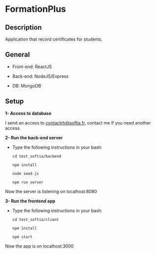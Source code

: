 # FormationPlus

## Description

Application that record certificates for students.

## General

- Front-end: ReactJS

- Back-end: NodeJS/Express

- DB: MongoDB

## Setup

**1- Access to database**

I send an access to contactrh@softia.fr, contact me if you need another access.

**2- Run the back-end server**

- Type the following instructions in your bash:

  `cd test_softia/backend`

  `npm install`

  `node seed.js`

  `npm run server`

Now the server is listening on localhost:8080

**3- Run the frontend app**

- Type the following instructions in your bash:

  `cd test_softia/client`

  `npm install`

  `npm start`

Now the app is on localhost:3000
